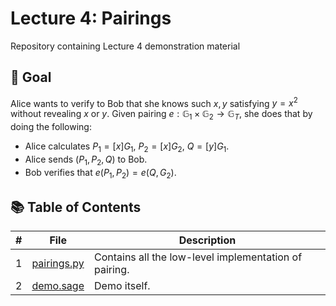 # Lecture 4: Pairings

Repository containing Lecture 4 demonstration material

## :dart: Goal

Alice wants to verify to Bob that she knows such $x,y$ satisfying $y = x^2$ without  revealing $x$ or $y$. Given pairing $e: \mathbb{G}_1 \times \mathbb{G}_2 \to \mathbb{G}_T$, she does that by doing the following:

- Alice calculates $P_1 = [x]G_1$, $P_2 = [x]G_2$, $Q = [y]G_1$.
- Alice sends $(P_1, P_2, Q)$ to Bob.
- Bob verifies that $e(P_1,P_2) = e(Q, G_2)$.

## :books: Table of Contents

| # | File | Description |
|---|------|-------------|
| 1 | [pairings.py](pairing.sage) | Contains all the low-level implementation of pairing. |
| 2 | [demo.sage](demo.sage) | Demo itself. |
